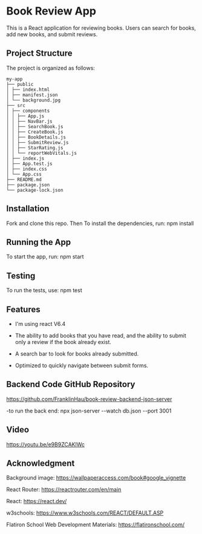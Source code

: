 # Book Review App

This is a React application for reviewing books. Users can search for books, add new books, and submit reviews.

## Project Structure

The project is organized as follows:

```
my-app
├── public
│ ├── index.html
│ ├── manifest.json
│ └── background.jpg
├── src
│ ├── components
│ │ ├── App.js
│ │ ├── NavBar.js
│ │ ├── SearchBook.js
│ │ ├── CreateBook.js
│ │ ├── BookDetails.js
│ │ ├── SubmitReview.js
│ │ ├── StarRating.js
│ │ └── reportWebVitals.js
│ ├── index.js
│ ├── App.test.js
│ ├── index.css
│ └── App.css
├── README.md
├── package.json
└── package-lock.json

```

## Installation

Fork and clone this repo.
Then To install the dependencies, run:
npm install

## Running the App

To start the app, run:
npm start

## Testing

To run the tests, use:
npm test


## Features

- I'm using react V6.4

- The ability to add books that you have read, and the ability to submit only a review if the book already exist.  

- A search bar to look for books already submitted. 

- Optimized to quickly navigate between submit forms.

## Backend Code GitHub Repository

https://github.com/FranklinHau/book-review-backend-json-server

-to run the back end: npx json-server --watch db.json --port 3001
## Video

https://youtu.be/e9B9ZCAKlWc

## Acknowledgment

Background image: https://wallpaperaccess.com/book#google_vignette

React Router: https://reactrouter.com/en/main

React: https://react.dev/

w3schools: https://www.w3schools.com/REACT/DEFAULT.ASP

Flatiron School Web Development Materials: https://flatironschool.com/